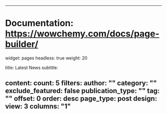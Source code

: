  ---
# Documentation: https://wowchemy.com/docs/page-builder/
 widget: pages
 headless: true
 weight: 20

 title: Latest News
 subtitle:

 content:
   count: 5
   filters:
     author: ""
     category: ""
     exclude_featured: false
     publication_type: ""
     tag: ""
   offset: 0
   order: desc
   page_type: post
 design:
   view: 3
   columns: "1"
 ---

